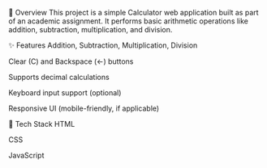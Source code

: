 📌 Overview
This project is a simple Calculator web application built as part of an academic assignment. It performs basic arithmetic operations like addition, subtraction, multiplication, and division.

✨ Features
Addition, Subtraction, Multiplication, Division

Clear (C) and Backspace (←) buttons

Supports decimal calculations

Keyboard input support (optional)

Responsive UI (mobile-friendly, if applicable)

🚀 Tech Stack
HTML

CSS

JavaScript
